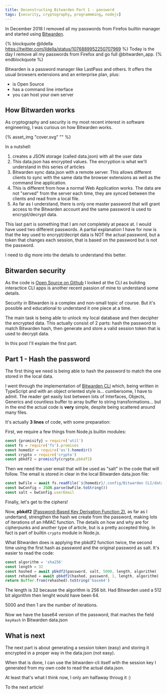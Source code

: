 ```yaml
---
title: Deconstructing Bitwarden Part 1 - password
tags: [security, cryptography, programmming, nodejs]
---
```


In December 2018 I removed all my passwords from Firefox builtin manager and started using [Bitwarden](https://bitwarden.com/).

{% blockquote @ildella https://twitter.com/ildella/status/1076889952250707969 %}
Today is the day I remove all my passwords from Firefox and go full @bitwarden_app.
{% endblockquote %}

Bitwarden is a password manager like LastPass and others. It offers the usual browsers extensions and an enterprise plan, plus:

  * is Open Source 
  * has a command line interface
  * you can host your own server

## How Bitwarden works

As cryptography and security is my most recent interest in software engineering, I was curious on how Bitwarden works. 

{% asset_img "cover.svg" "" %}

In a nutshell:

  1. creates a JSON storage (called data.json) with all the user data
  2. This data.json has encrypted values. The encryption is what we'll understand in this series of articles
  3. Bitwarden sync data.json with a remote server. This allows different clients to sync with the same data the browser extensions as well as the command line application. 
  4. This is different from how a normal Web Application works. The data are not "served" from the server each time, they are synced between the clients and read from a local file.
  5. As far as I understand, there is only one master password that will grant access to the Bitwarden account and the same password is used to encrypt/decrypt data. 

This last part is something that I am not completely at peace at. I would have used two different passwords. 
A partial explanation I have for now is that the key used to encrypt/decript data is NOT the actual password, but a token that changes each session, that is based on the password but is not the password. 

I need to dig more into the details to understand this better. 

## Bitwarden security

As the code is [Open Source on Github](https://github.com/bitwarden) I looked at the CLI as building interactice CLI apps is another recent passion of mine to understand some details.

Security in Bitwarden is a complex and non-small topic of course. But it's possible and educational to understand it one piece at a time.

The main task is being able to unlock my local database and then decipher the encrypted data. This actually consist of 2 parts: hash the password to match Bitwarden hash, then generate and store a valid session token that is used to decrypt data.

In this post I'll explain the first part.

## Part 1 - Hash the password

The first thing we need is being able to hash the password to match the one stored in the local data. 

I went through the implementation of [Bitwarden CLI](https://github.com/bitwarden/cli) which, being written in TypeScript and with an object oriented style is... cumbersome, I have to admit. The reader get easily lost between lots of Interfaces, Objects, Generics and countless buffer to array buffer to string transformations... but in the end the actual code is **very** simple, despite being scattered around many files.

It's actually **3 lines** of code, with some preparation:

First, we require a few things from Node.js builtin modules:

```javascript
const {promisify} = require('util')
const fs = require('fs').promises
const homedir = require('os').homedir()
const crypto = require('crypto')
const pbkdf2 = promisify(crypto.pbkdf2)
```

Then we need the user email that will be used as "salt" in the code that will follow. 
The email is stored in clear in the local Bitwarden data.json file:

```javascript
const bwFile = await fs.readFile(`${homedir}/.config/Bitwarden CLI/data.json`)
const bwConfig = JSON.parse(bwFile.toString())
const salt = bwConfig.userEmail
```

Finally, let's get to the ciphers!

Now, **pbkdf2** [(Password-Based Key Derivation Function 2)](https://nodejs.org/api/crypto.html#crypto_crypto_pbkdf2_password_salt_iterations_keylen_digest_callback), as far as I undertand, strengthen the hash we create from the password, making lots of iterations of an HMAC function. 
The details on how and why are for cipherpunks and another type of article, but is a pretty accepted thing. In fact is part of builtin `crypto`  module in Node.js. 

What Bitwarden does is applying the pbkdf2 function twice, the second time using the first hash as password and the original password as salt. It's easier to read the code:

```javascript
const algorithm = 'sha256'
const length = 32
const hashed = await pbkdf2(password, salt, 5000, length, algorithm)
const rehashed = await pbkdf2(hashed, password, 1, length, algorithm)
return Buffer.from(rehashed).toString('base64')
```

The length is 32 because the algorithm is 256 bit. Had Bitwarden used a 512 bit algorithm  then lenght would have been 64.

5000 and then 1 are the number of iterations. 

Now we have the base64 version of the password, that maches the field `keyHash` in Bitwarden data.json

## What is next

The next part is about generating a session token (easy) and storing it encrypted in a proper way in the data.json (not easy).

When that is done, I can use the bitwarden-cli itself with the session key I generated from my own code to read the actual data.json. 

At least that's what I think now, I only am halfaway throug it :)

To the next article!
